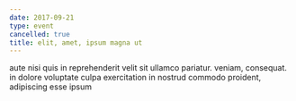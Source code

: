 ```yaml
---
date: 2017-09-21
type: event
cancelled: true
title: elit, amet, ipsum magna ut
---
```

aute nisi quis in reprehenderit velit sit ullamco pariatur. veniam, consequat. in dolore voluptate culpa exercitation in nostrud commodo proident, adipiscing esse ipsum